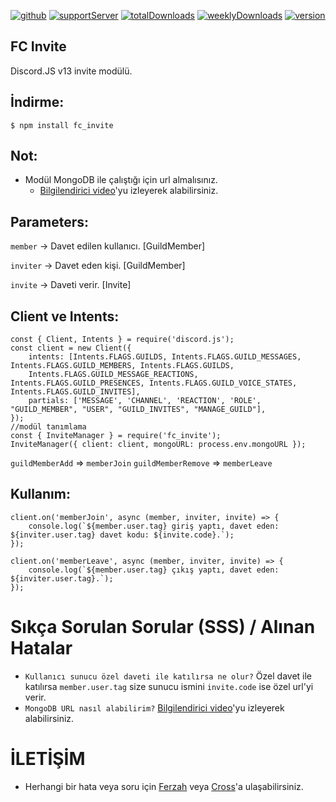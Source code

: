 [![github](https://img.shields.io/badge/Github%20-1d202b.svg?&style=for-the-badge&logo=github&logoColor=white)](https://github.com/FERZAH/fc_invite)
[![supportServer](https://img.shields.io/badge/Discord%20-7289DA.svg?&style=for-the-badge&logo=discord&logoColor=white)](https://discord.gg/2011)
[![totalDownloads](https://img.shields.io/npm/dt/fc_invite?color=CC3534&logo=npm&style=for-the-badge)](http://npmjs.com/fc_invite)
[![weeklyDownloads](https://img.shields.io/npm/dw/fc_invite?color=CC3534&logo=npm&style=for-the-badge)](http://npmjs.com/fc_invite)
[![version](https://img.shields.io/npm/v/fc_invite?color=red&label=Version&logo=npm&style=for-the-badge)](http://npmjs.com/fc_invite)

## FC Invite

Discord.JS v13 invite modülü.

## İndirme:

    $ npm install fc_invite

## Not:
* Modül MongoDB ile çalıştığı için url almalısınız.
    - [Bilgilendirici video](https://www.youtube.com/watch?v=VKRIz9s9V70)'yu izleyerek alabilirsiniz.

## Parameters:

`member` -> Davet edilen kullanıcı. [GuildMember]

`inviter` -> Davet eden kişi. [GuildMember]

`invite` -> Daveti verir. [Invite]

## Client ve Intents:
<pre><code>const { Client, Intents } = require('discord.js');
const client = new Client({
    intents: [Intents.FLAGS.GUILDS, Intents.FLAGS.GUILD_MESSAGES, Intents.FLAGS.GUILD_MEMBERS, Intents.FLAGS.GUILDS,
    Intents.FLAGS.GUILD_MESSAGE_REACTIONS, Intents.FLAGS.GUILD_PRESENCES, Intents.FLAGS.GUILD_VOICE_STATES, Intents.FLAGS.GUILD_INVITES],
    partials: ['MESSAGE', 'CHANNEL', 'REACTION', 'ROLE', "GUILD_MEMBER", "USER", "GUILD_INVITES", "MANAGE_GUILD"],
});
//modül tanımlama
const { InviteManager } = require('fc_invite');
InviteManager({ client: client, mongoURL: process.env.mongoURL });</pre></code>

`guildMemberAdd` => `memberJoin`
`guildMemberRemove` => `memberLeave`

## Kullanım:
<pre><code>client.on('memberJoin', async (member, inviter, invite) => {
    console.log(`${member.user.tag} giriş yaptı, davet eden: ${inviter.user.tag} davet kodu: ${invite.code}.`);
});

client.on('memberLeave', async (member, inviter, invite) => {
    console.log(`${member.user.tag} çıkış yaptı, davet eden: ${inviter.user.tag}.`);
});</pre></code>

# Sıkça Sorulan Sorular (SSS) / Alınan Hatalar
* `Kullanıcı sunucu özel daveti ile katılırsa ne olur?` Özel davet ile katılırsa `member.user.tag` size sunucu ismini `invite.code` ise özel url'yi verir.
* `MongoDB URL nasıl alabilirim?` [Bilgilendirici video](https://www.youtube.com/watch?v=VKRIz9s9V70)'yu izleyerek alabilirsiniz.

# İLETİŞİM
* Herhangi bir hata veya soru için [Ferzah](https://discord.com/users/564900904713846785) veya [Cross](https://discord.com/users/641256228101554188)'a ulaşabilirsiniz.
